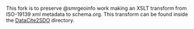 This fork is to preserve @smrgeoinfo work making an XSLT transform from ISO-19139 xml metadata to schema.org. This transform can be found inside the [DataCite2SDO](/DataCite2SDO) directory.
